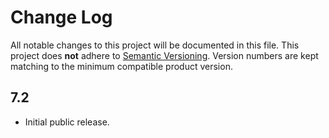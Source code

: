 # Change Log
All notable changes to this project will be documented in this file.
This project does **not** adhere to [Semantic Versioning](http://semver.org/).
Version numbers are kept matching to the minimum compatible product version.

## 7.2
- Initial public release.

